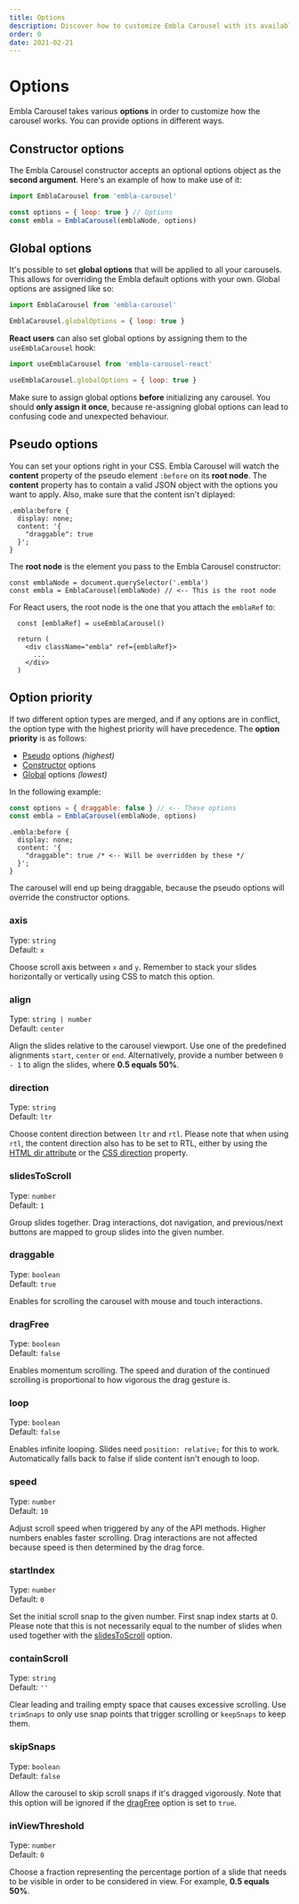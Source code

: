 ```yaml
---
title: Options
description: Discover how to customize Embla Carousel with its available options.
order: 0
date: 2021-02-21
---
```


# Options

Embla Carousel takes various **options** in order to customize how the carousel works. You can provide options in different ways.

## Constructor options

The Embla Carousel constructor accepts an optional options object as the **second argument**. Here's an example of how to make use of it:

```js
import EmblaCarousel from 'embla-carousel'

const options = { loop: true } // Options
const embla = EmblaCarousel(emblaNode, options)
```

## Global options

It's possible to set **global options** that will be applied to all your carousels. This allows for overriding the Embla default options with your own. Global options are assigned like so:

```js
import EmblaCarousel from 'embla-carousel'

EmblaCarousel.globalOptions = { loop: true }
```

**React users** can also set global options by assigning them to the `useEmblaCarousel` hook:

```js
import useEmblaCarousel from 'embla-carousel-react'

useEmblaCarousel.globalOptions = { loop: true }
```

Make sure to assign global options **before** initializing any carousel. You should **only assign it once**, because re-assigning global options can lead to confusing code and unexpected behaviour.

## Pseudo options

You can set your options right in your CSS. Embla Carousel will watch the **content** property of the pseudo element `:before` on its **root node**. The **content** property has to contain a valid JSON object with the options you want to apply. Also, make sure that the content isn't diplayed:

```css-with-json
.embla:before {
  display: none;
  content: '{
    "draggable": true
  }';
}
```

The **root node** is the element you pass to the Embla Carousel constructor:

```js{2}
const emblaNode = document.querySelector('.embla')
const embla = EmblaCarousel(emblaNode) // <-- This is the root node
```

For React users, the root node is the one that you attach the `emblaRef` to:

```jsx{4}
  const [emblaRef] = useEmblaCarousel()

  return (
    <div className="embla" ref={emblaRef}>
      ...
    </div>
  )
```

## Option priority

If two different option types are merged, and if any options are in conflict, the option type with the highest priority will have precedence. The **option priority** is as follows:

- [Pseudo](/api/options/#pseudo-options) options _(highest)_
- [Constructor](/api/options/#constructor-options) options
- [Global](/api/options/#global-options) options _(lowest)_

In the following example:

```js
const options = { draggable: false } // <-- These options
const embla = EmblaCarousel(emblaNode, options)
```

```css-with-json
.embla:before {
  display: none;
  content: '{
    "draggable": true /* <-- Will be overridden by these */
  }';
}
```

The carousel will end up being draggable, because the pseudo options will override the constructor options.

### axis

Type: <BrandPrimaryText>`string`</BrandPrimaryText>  
Default: <BrandSecondaryText>`x`</BrandSecondaryText>

Choose scroll axis between `x` and `y`. Remember to stack your slides horizontally or vertically using CSS to match this option.

### align

Type: <BrandPrimaryText>`string | number`</BrandPrimaryText>  
Default: <BrandSecondaryText>`center`</BrandSecondaryText>

Align the slides relative to the carousel viewport. Use one of the predefined alignments `start`, `center` or `end`. Alternatively, provide a number between `0 - 1` to align the slides, where **0.5 equals 50%**.

### direction

Type: <BrandPrimaryText>`string`</BrandPrimaryText>  
Default: <BrandSecondaryText>`ltr`</BrandSecondaryText>

Choose content direction between `ltr` and `rtl`. Please note that when using `rtl`, the content direction also has to be set to RTL, either by using the [HTML dir attribute](https://developer.mozilla.org/en-US/docs/Web/HTML/Global_attributes/dir) or the [CSS direction](https://developer.mozilla.org/en-US/docs/Web/CSS/direction) property.

### slidesToScroll

Type: <BrandPrimaryText>`number`</BrandPrimaryText>  
Default: <BrandSecondaryText>`1`</BrandSecondaryText>

Group slides together. Drag interactions, dot navigation, and previous/next buttons are mapped to group slides into the given number.

### draggable

Type: <BrandPrimaryText>`boolean`</BrandPrimaryText>  
Default: <BrandSecondaryText>`true`</BrandSecondaryText>

Enables for scrolling the carousel with mouse and touch interactions.

### dragFree

Type: <BrandPrimaryText>`boolean`</BrandPrimaryText>  
Default: <BrandSecondaryText>`false`</BrandSecondaryText>

Enables momentum scrolling. The speed and duration of the continued scrolling is proportional to how vigorous the drag gesture is.

### loop

Type: <BrandPrimaryText>`boolean`</BrandPrimaryText>  
Default: <BrandSecondaryText>`false`</BrandSecondaryText>

Enables infinite looping. Slides need `position: relative;` for this to work. Automatically falls back to false if slide content isn't enough to loop.

### speed

Type: <BrandPrimaryText>`number`</BrandPrimaryText>  
Default: <BrandSecondaryText>`10`</BrandSecondaryText>

Adjust scroll speed when triggered by any of the API methods. Higher numbers enables faster scrolling. Drag interactions are not affected because speed is then determined by the drag force.

### startIndex

Type: <BrandPrimaryText>`number`</BrandPrimaryText>  
Default: <BrandSecondaryText>`0`</BrandSecondaryText>

Set the initial scroll snap to the given number. First snap index starts at 0. Please note that this is not necessarily equal to the number of slides when used together with the [slidesToScroll](/api/options/#slidestoscroll) option.

### containScroll

Type: <BrandPrimaryText>`string`</BrandPrimaryText>  
Default: <BrandSecondaryText>`''`</BrandSecondaryText>

Clear leading and trailing empty space that causes excessive scrolling. Use `trimSnaps` to only use snap points that trigger scrolling or `keepSnaps` to keep them.

### skipSnaps

Type: <BrandPrimaryText>`boolean`</BrandPrimaryText>  
Default: <BrandSecondaryText>`false`</BrandSecondaryText>

Allow the carousel to skip scroll snaps if it's dragged vigorously. Note that this option will be ignored if the [dragFree](/api/options/#dragfree) option is set to `true`.

### inViewThreshold

Type: <BrandPrimaryText>`number`</BrandPrimaryText>  
Default: <BrandSecondaryText>`0`</BrandSecondaryText>

Choose a fraction representing the percentage portion of a slide that needs to be visible in order to be considered in view. For example, **0.5 equals 50%**.
